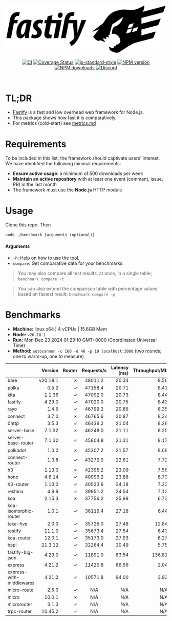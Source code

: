 <div align="center">
  <img src="https://github.com/fastify/graphics/raw/HEAD/fastify-landscape-outlined.svg" width="650" height="auto"/>
</div>

<div align="center">

[![CI](https://github.com/fastify/fastify/workflows/ci/badge.svg)](https://github.com/fastify/fastify/actions/workflows/ci.yml)
[![Coverage Status](https://coveralls.io/repos/github/fastify/fastify/badge.svg?branch=master)](https://coveralls.io/github/fastify/fastify?branch=master)
[![js-standard-style](https://img.shields.io/badge/code%20style-standard-brightgreen.svg?style=flat)](http://standardjs.com/)
[![NPM version](https://img.shields.io/npm/v/fastify.svg?style=flat)](https://www.npmjs.com/package/fastify)
[![NPM downloads](https://img.shields.io/npm/dm/fastify.svg?style=flat)](https://www.npmjs.com/package/fastify) [![Discord](https://img.shields.io/discord/725613461949906985)](https://discord.gg/fastify)

</div>
<br />

# TL;DR

* [Fastify](https://github.com/fastify/fastify) is a fast and low overhead web framework for Node.js.
* This package shows how fast it is comparatively.
* For metrics (cold-start) see [metrics.md](./METRICS.md)

# Requirements

To be included in this list, the framework should captivate users' interest. We have identified the following minimal requirements:
- **Ensure active usage**: a minimum of 500 downloads per week
- **Maintain an active repository** with at least one event (comment, issue, PR) in the last month
- The framework must use the **Node.js** HTTP module

# Usage

Clone this repo. Then 

```
node ./benchmark [arguments (optional)]
```

#### Arguments

* `-h`: Help on how to use the tool.
* `compare`: Get comparative data for your benchmarks.

> You may also compare all test results, at once, in a single table; `benchmark compare -t`

> You can also extend the comparison table with percentage values based on fastest result; `benchmark compare -p`
# Benchmarks

* __Machine:__ linux x64 | 4 vCPUs | 15.6GB Mem
* __Node:__ `v20.18.1`
* __Run:__ Mon Dec 23 2024 01:29:10 GMT+0000 (Coordinated Universal Time)
* __Method:__ `autocannon -c 100 -d 40 -p 10 localhost:3000` (two rounds; one to warm-up, one to measure)

|                          | Version  | Router | Requests/s | Latency (ms) | Throughput/Mb |
| :--                      | --:      | --:    | :-:        | --:          | --:           |
| bare                     | v20.18.1 | ✗      | 48011.2    | 20.34        | 8.56          |
| polka                    | 0.5.2    | ✓      | 47158.4    | 20.71        | 8.41          |
| kita                     | 1.1.36   | ✓      | 47092.0    | 20.73        | 8.44          |
| fastify                  | 4.29.0   | ✓      | 47020.0    | 20.75        | 8.43          |
| rayo                     | 1.4.6    | ✓      | 46799.2    | 20.86        | 8.35          |
| connect                  | 3.7.0    | ✗      | 46765.6    | 20.87        | 8.34          |
| 0http                    | 3.5.3    | ✓      | 46439.2    | 21.04        | 8.28          |
| server-base              | 7.1.32   | ✗      | 46248.0    | 21.11        | 8.25          |
| server-base-router       | 7.1.32   | ✓      | 45804.8    | 21.31        | 8.17          |
| polkadot                 | 1.0.0    | ✗      | 45307.2    | 21.57        | 8.08          |
| connect-router           | 1.3.8    | ✓      | 43272.0    | 22.61        | 7.72          |
| h3                       | 1.13.0   | ✗      | 42395.2    | 23.09        | 7.56          |
| hono                     | 4.6.14   | ✓      | 40999.2    | 23.88        | 6.73          |
| h3-router                | 1.13.0   | ✓      | 40523.6    | 24.18        | 7.23          |
| restana                  | 4.9.9    | ✓      | 39951.2    | 24.54        | 7.13          |
| koa                      | 2.15.3   | ✗      | 37756.2    | 25.98        | 6.73          |
| koa-isomorphic-router    | 1.0.1    | ✓      | 36119.4    | 27.18        | 6.44          |
| take-five                | 2.0.0    | ✓      | 35725.0    | 27.48        | 12.84         |
| restify                  | 11.1.0   | ✓      | 35673.4    | 27.54        | 6.43          |
| koa-router               | 12.0.1   | ✓      | 35173.0    | 27.93        | 6.27          |
| hapi                     | 21.3.12  | ✓      | 32264.4    | 30.49        | 5.75          |
| fastify-big-json         | 4.29.0   | ✓      | 11891.0    | 83.54        | 136.81        |
| express                  | 4.21.2   | ✓      | 11420.8    | 86.99        | 2.04          |
| express-with-middlewares | 4.21.2   | ✓      | 10571.8    | 94.00        | 3.93          |
| micro-route              | 2.5.0    | ✓      | N/A        | N/A          | N/A           |
| micro                    | 10.0.1   | ✗      | N/A        | N/A          | N/A           |
| microrouter              | 3.1.3    | ✓      | N/A        | N/A          | N/A           |
| trpc-router              | 10.45.2  | ✓      | N/A        | N/A          | N/A           |
